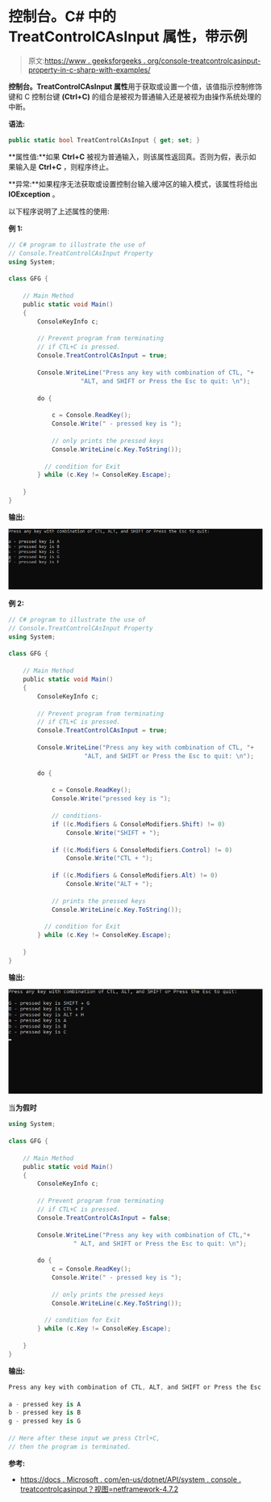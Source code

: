 # 控制台。C# 中的 TreatControlCAsInput 属性，带示例

> 原文:[https://www . geeksforgeeks . org/console-treatcontrolcasinput-property-in-c-sharp-with-examples/](https://www.geeksforgeeks.org/console-treatcontrolcasinput-property-in-c-sharp-with-examples/)

**控制台。TreatControlCAsInput 属性**用于获取或设置一个值，该值指示控制修饰键和 C 控制台键 **(Ctrl+C)** 的组合是被视为普通输入还是被视为由操作系统处理的中断。

**语法:**

```cs
public static bool TreatControlCAsInput { get; set; }
```

**属性值:**如果 **Ctrl+C** 被视为普通输入，则该属性返回真。否则为假，表示如果输入是 **Ctrl+C** ，则程序终止。

**异常:**如果程序无法获取或设置控制台输入缓冲区的输入模式，该属性将给出 **IOException** 。

以下程序说明了上述属性的使用:

**例 1:**

```cs
// C# program to illustrate the use of
// Console.TreatControlCAsInput Property
using System;

class GFG {

    // Main Method
    public static void Main()
    {
        ConsoleKeyInfo c;

        // Prevent program from terminating 
        // if CTL+C is pressed.
        Console.TreatControlCAsInput = true;

        Console.WriteLine("Press any key with combination of CTL, "+
                    "ALT, and SHIFT or Press the Esc to quit: \n");

        do {

            c = Console.ReadKey();
            Console.Write(" - pressed key is ");

            // only prints the pressed keys
            Console.WriteLine(c.Key.ToString());

          // condition for Exit
        } while (c.Key != ConsoleKey.Escape);

    }
}
```

**输出:**

![](img/31ff07787d44b054c4a8e1ef2272bf7f.png)

**例 2:**

```cs
// C# program to illustrate the use of
// Console.TreatControlCAsInput Property
using System;

class GFG {

    // Main Method
    public static void Main()
    {
        ConsoleKeyInfo c;

        // Prevent program from terminating 
        // if CTL+C is pressed.
        Console.TreatControlCAsInput = true;

        Console.WriteLine("Press any key with combination of CTL, "+
                     "ALT, and SHIFT or Press the Esc to quit: \n");

        do {

            c = Console.ReadKey();
            Console.Write("pressed key is ");

            // conditions-
            if ((c.Modifiers & ConsoleModifiers.Shift) != 0)
                Console.Write("SHIFT + ");

            if ((c.Modifiers & ConsoleModifiers.Control) != 0)
                Console.Write("CTL + ");

            if ((c.Modifiers & ConsoleModifiers.Alt) != 0)
                Console.Write("ALT + ");

            // prints the pressed keys
            Console.WriteLine(c.Key.ToString());

          // condition for Exit
        } while (c.Key != ConsoleKey.Escape);

    }
}
```

**输出:**

![](img/69ebb38c89fa856cce88bdc0ec6e5b3e.png)

当**为假时**

```cs
using System;

class GFG {

    // Main Method
    public static void Main()
    {
        ConsoleKeyInfo c;

        // Prevent program from terminating 
        // if CTL+C is pressed.
        Console.TreatControlCAsInput = false;

        Console.WriteLine("Press any key with combination of CTL,"+
                  " ALT, and SHIFT or Press the Esc to quit: \n");

        do {
            c = Console.ReadKey();
            Console.Write(" - pressed key is ");

            // only prints the pressed keys
            Console.WriteLine(c.Key.ToString());

          // condition for Exit
        } while (c.Key != ConsoleKey.Escape);

    }
}
```

**输出:**

```cs
Press any key with combination of CTL, ALT, and SHIFT or Press the Esc to quit:

a - pressed key is A
b - pressed key is B
g - pressed key is G

// Here after these input we press Ctrl+C, 
// then the program is terminated.

```

**参考:**

*   [https://docs . Microsoft . com/en-us/dotnet/API/system . console . treatcontrolcasinput？视图=netframework-4.7.2](https://docs.microsoft.com/en-us/dotnet/api/system.console.treatcontrolcasinput?view=netframework-4.7.2)